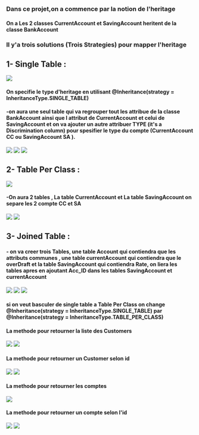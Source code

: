 <h3>Dans ce projet,on a commence par la notion de l'heritage</h3>
<h4>On a Les 2 classes CurrentAccount et SavingAccount heritent de la classe BankAccount
</h4>
<h3> Il y'a trois solutions (Trois Strategies) pour mapper  l'heritage</h3>
<h2>1- Single Table :</h2>

<img src="CapturePrjtJ2ee/SingleTable.png">

<h4>On specifie le type d'heritage en utilisant @Inheritance(strategy = InheritanceType.SINGLE_TABLE)</h4>


<h4>-on aura une seul table qui va regrouper tout les attribue de 	la classe BankAccount ainsi que l attribut de  		CurrentAccount et celui de SavingAccount et on va ajouter 	un autre attribuer TYPE (it's a Discrimination column) pour 	spesifier le type du compte (CurrentAccount CC ou 	SavingAccount SA ).</h4>

<img src="CapturePrjtJ2ee/SingleTable2.png">
<img src="CapturePrjtJ2ee/SingleTable3.png">
<img src="CapturePrjtJ2ee/ProblSingleTable.png">
<h2>2- Table Per Class :</h2>
<img src="CapturePrjtJ2ee/TableParClass.png">
<h4>-On aura 2 tables , La table CurrentAccount et La table 	SavingAccount
	on separe les 2 compte CC et SA</h4>
<img src="CapturePrjtJ2ee/TableParClass2.png">
<img src="CapturePrjtJ2ee/TableParClass3.png">



<h2>3- Joined Table :</h2>

<h4>	- on va creer trois Tables, une table Account qui contiendra que les attributs communes , une table currentAccount qui contiendra que le overDraft et la table SavingAccount qui contiendra Rate,
on liera les tables apres en ajoutant Acc_ID dans les tables SavingAccount et currentAccount</h4>


<img src="CapturePrjtJ2ee/CCJoined.png">
<img src="CapturePrjtJ2ee/CCJoined2.png">
<img src="CapturePrjtJ2ee/CCJoined3.png">

<h4>si on veut basculer de single table a Table Per Class on change @Inheritance(strategy = InheritanceType.SINGLE_TABLE) par @Inheritance(strategy = InheritanceType.TABLE_PER_CLASS)
</h4>

<h4>La methode pour retourner la liste des Customers </h4>
<img src="CapturePrjtJ2ee/GET.png">
<img src="CapturePrjtJ2ee/GET1.png">

<h4>La methode pour retourner un Customer selon id </h4>
<img src="CapturePrjtJ2ee/GETid1.png">
<img src="CapturePrjtJ2ee/GETid2.png">

<h4>La methode pour retourner les comptes </h4>
<img src="CapturePrjtJ2ee/GETacc1.png">


<h4>La methode pour retourner un compte selon l'id </h4>
<img src="CapturePrjtJ2ee/GETAccId1.png">
<img src="CapturePrjtJ2ee/GETAccId2.png">


















